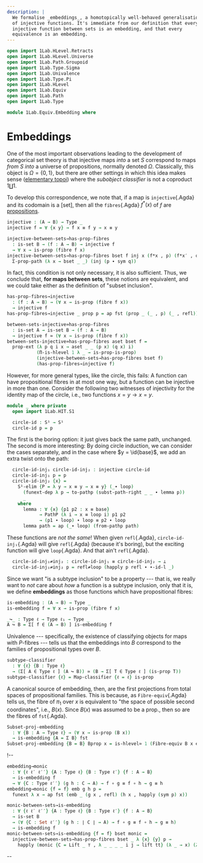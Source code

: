 ```yaml
---
description: |
  We formalise _embeddings_, a homotopically well-behaved generalisation
  of injective functions. It's immediate from our definition that every
  injective function between sets is an embedding, and that every
  equivalence is an embedding.
---
```

```agda
open import 1Lab.HLevel.Retracts
open import 1Lab.HLevel.Universe
open import 1Lab.Path.Groupoid
open import 1Lab.Type.Sigma
open import 1Lab.Univalence
open import 1Lab.Type.Pi
open import 1Lab.HLevel
open import 1Lab.Equiv
open import 1Lab.Path
open import 1Lab.Type

module 1Lab.Equiv.Embedding where
```

<!--
```
private variable
  ℓ ℓ₁ : Level
  A B : Type ℓ
  w x : A
```
-->

# Embeddings

One of the most important observations leading to the development of
categorical set theory is that injective maps _into_ a set $S$
correspond to maps _from_ $S$ _into_ a universe of propositions,
normally denoted $\Omega$. Classically, this object is $\Omega = \{ 0 ,
1 \}$, but there are other settings in which this idea makes sense
([elementary topoi]) where the _subobject classifier_ is not a coproduct
$1 \coprod 1$.

[elementary topoi]: https://ncatlab.org/nlab/show/elementary+topos

To develop this correspondence, we note that, if a map is
`injective`{.Agda} and its codomain is a [set], then all the
`fibres`{.Agda} $f^*(x)$ of $f$ are [propositions].

[sets]: 1Lab.HLevel.html#is-set
[propositions]: 1Lab.HLevel.html#is-prop

```agda
injective : (A → B) → Type _
injective f = ∀ {x y} → f x ≡ f y → x ≡ y

injective-between-sets→has-prop-fibres
  : is-set B → (f : A → B) → injective f
  → ∀ x → is-prop (fibre f x)
injective-between-sets→has-prop-fibres bset f inj x (f*x , p) (f*x′ , q) =
  Σ-prop-path (λ x → bset _ _) (inj (p ∙ sym q))
```

In fact, this condition is not only necessary, it is also sufficient.
Thus, we conclude that, **for maps between sets**, these notions are
equivalent, and we could take either as the definition of "subset
inclusion".

```agda
has-prop-fibres→injective
  : (f : A → B) → (∀ x → is-prop (fibre f x))
  → injective f
has-prop-fibres→injective _ prop p = ap fst (prop _ (_ , p) (_ , refl))

between-sets-injective≃has-prop-fibres
  : is-set A → is-set B → (f : A → B)
  → injective f ≃ (∀ x → is-prop (fibre f x))
between-sets-injective≃has-prop-fibres aset bset f =
  prop-ext (λ p q i x → aset _ _ (p x) (q x) i)
           (Π-is-hlevel 1 λ _ → is-prop-is-prop)
           (injective-between-sets→has-prop-fibres bset f)
           (has-prop-fibres→injective f)
```

However, for more general types, like the circle, this fails: A function
can have propositional fibres in at most one way, but a function can be
injective in more than one. Consider the following two witnesses of
injectivity for the identity map of the circle, i.e., two functions $x =
y → x = y$.

```agda
module _ where private
  open import 1Lab.HIT.S1

  circle-id : S¹ → S¹
  circle-id p = p
```

The first is the boring option: it just gives back the same path,
unchanged. The second is more interesting: By doing circle induction, we
can consider the cases separately, and in the case where $y =
\id{base}$, we add an extra twist onto the path:

```agda
  circle-id-inj₁ circle-id-inj₂ : injective circle-id
  circle-id-inj₁ p = p
  circle-id-inj₂ {x} =
    S¹-elim {P = λ y → x ≡ y → x ≡ y} (_∙ loop)
      (funext-dep λ p → to-pathp (subst-path-right _ _ ∙ lemma p))
      _
    where
      lemma : ∀ {x} {p1 p2 : x ≡ base}
            → PathP (λ i → x ≡ loop i) p1 p2
            → (p1 ∙ loop) ∙ loop ≡ p2 ∙ loop
      lemma path = ap (_∙ loop) (from-pathp path)
```

These functions are _not the same_! When given `refl`{.Agda},
`circle-id-inj₁`{.Agda} will give `refl`{.Agda} (because it's boring),
but the exciting function will give `loop`{.Agda}. And that ain't
`refl`{.Agda}.

```agda
  circle-id-inj₁≠inj₂ : circle-id-inj₁ ≡ circle-id-inj₂ → ⊥
  circle-id-inj₁≠inj₂ p = refl≠loop (happly p refl ∙ ∙-id-l _)
```

Since we want "is a subtype inclusion" to be a property --- that is, we
really want to _not_ care about _how_ a function is a subtype inclusion,
only that it is, we define **embeddings** as those functions which have
propositional fibres:

```agda
is-embedding : (A → B) → Type _
is-embedding f = ∀ x → is-prop (fibre f x)

_↪_ : Type ℓ → Type ℓ₁ → Type _
A ↪ B = Σ[ f ∈ (A → B) ] is-embedding f
```

Univalence --- specifically, the existence of classifying objects for
maps with $P$-fibres --- tells us that the embeddings into $B$
correspond to the families of propositional types over $B$.

```agda
subtype-classifier
  : ∀ {ℓ} {B : Type ℓ}
  → (Σ[ A ∈ Type ℓ ] (A ↪ B)) ≃ (B → Σ[ T ∈ Type ℓ ] (is-prop T))
subtype-classifier {ℓ} = Map-classifier {ℓ = ℓ} is-prop
```

A canonical source of embedding, then, are the first projections from
total spaces of propositional families. This is because, as
`Fibre-equiv`{.Agda} tells us, the fibre of $\pi_1$ over $x$ is
equivalent to "the space of possible second coordinates", i.e., $B(x)$.
Since $B(x)$ was assumed to be a prop., then so are the fibres of
`fst`{.Agda}.

```agda
Subset-proj-embedding
  : ∀ {B : A → Type ℓ} → (∀ x → is-prop (B x))
  → is-embedding {A = Σ B} fst
Subset-proj-embedding {B = B} Bprop x = is-hlevel≃ 1 (Fibre-equiv B x e⁻¹) (Bprop _)
```

!--
```agda
embedding→monic
  : ∀ {ℓ ℓ′ ℓ′′} {A : Type ℓ} {B : Type ℓ′} {f : A → B}
  → is-embedding f
  → ∀ {C : Type ℓ′′} (g h : C → A) → f ∘ g ≡ f ∘ h → g ≡ h
embedding→monic {f = f} emb g h p =
  funext λ x → ap fst (emb _ (g x , refl) (h x , happly (sym p) x))

monic-between-sets→is-embedding
  : ∀ {ℓ ℓ′ ℓ′′} {A : Type ℓ} {B : Type ℓ′} {f : A → B}
  → is-set B
  → (∀ {C : Set ℓ′′} (g h : ∣ C ∣ → A) → f ∘ g ≡ f ∘ h → g ≡ h)
  → is-embedding f
monic-between-sets→is-embedding {f = f} bset monic =
  injective-between-sets→has-prop-fibres bset _ λ {x} {y} p →
    happly (monic {C = Lift _ ⊤ , λ _ _ _ _ i j → lift tt} (λ _ → x) (λ _ → y) (funext (λ _ → p))) _
```
--
